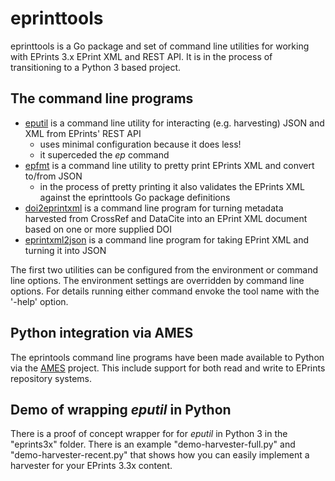 
# eprinttools

eprinttools is a Go package and set of command line utilities for working 
with EPrints 3.x EPrint XML and REST API. It is in the process of transitioning to a Python 3 based project.

## The command line programs

+ [eputil](docs/eputil.html) is a command line utility for interacting (e.g. harvesting) JSON and XML from EPrints' REST API
    + uses minimal configuration because it does less!
    + it superceded the _ep_ command
+ [epfmt](docs/epfmt.html) is a command line utility to pretty print EPrints XML and convert to/from JSON
    + in the process of pretty printing it also validates the EPrints XML against the eprinttools Go package definitions
+ [doi2eprintxml](docs/doi2eprintxml.html) is a command line program for turning metadata harvested from CrossRef and DataCite into an EPrint XML document based on one or more supplied DOI
+ [eprintxml2json](docs/eprintxml2json.html) is a command line program for taking EPrint XML and turning it into JSON 

The first two utilities can be configured from the environment or 
command line options. The environment settings are overridden by command 
line options. For details running either command envoke the
tool name with the '-help' option. 

## Python integration via AMES

The eprintools command line programs have been made available to Python
via the [AMES](https://github.com/caltechlibrary/ames) project. This include support for both read and write to EPrints repository systems.

## Demo of wrapping _eputil_ in Python

There is a proof of concept wrapper for for _eputil_ in Python 3
in the "eprints3x" folder.  There is an example "demo-harvester-full.py" 
and "demo-harvester-recent.py" that shows how you can easily implement 
a harvester for your EPrints 3.3x content.

